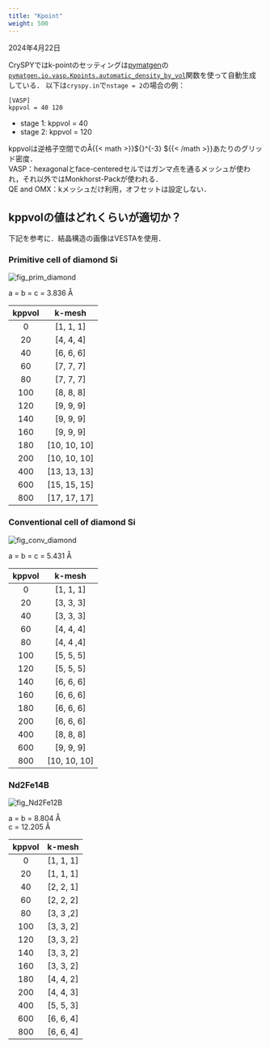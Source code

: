 ```yaml
---
title: "Kpoint"
weight: 500
---
```


2024年4月22日

CrySPYではk-pointのセッティングは[pymatgen](https://pymatgen.org)<i class="fas fa-external-link-alt"></i>の[`pymatgen.io.vasp.Kpoints.automatic_density_by_vol`](https://pymatgen.org/pymatgen.io.vasp.html)<i class="fas fa-external-link-alt"></i>関数を使って自動生成している．
以下は`cryspy.in`で`nstage = 2`の場合の例：

``` bash
[VASP]
kppvol = 40 120
```
- stage 1: kppvol = 40
- stage 2: kppvol = 120

kppvolは逆格子空間でのÅ{{< math >}}${}^{-3} ${{< /math >}}あたりのグリッド密度．  
VASP：hexagonalとface-centeredセルではガンマ点を通るメッシュが使われ，それ以外ではMonkhorst-Packが使われる．  
QE and OMX：kメッシュだけ利用，オフセットは設定しない．


## kppvolの値はどれくらいが適切か？

下記を参考に．結晶構造の画像はVESTAを使用．

### Primitive cell of diamond Si
![fig_prim_diamond](/images/kpoint/prim_diamond.png?width=10vw)

a = b = c = 3.836 Å

| kppvol | k-mesh  |
|:----:|:-----:|
| 0      | [1, 1, 1]   |
| 20     | [4, 4, 4]   |
| 40     | [6, 6, 6]   |
| 60     | [7, 7, 7]   |
| 80     | [7, 7, 7]   |
| 100    | [8, 8, 8]   |
| 120    | [9, 9, 9]   |
| 140    | [9, 9, 9]   |
| 160    | [9, 9, 9]   |
| 180    | [10, 10, 10]   |
| 200    | [10, 10, 10]   |
| 400    | [13, 13, 13]   |
| 600    | [15, 15, 15]   |
| 800    | [17, 17, 17]   |

### Conventional cell of diamond Si
![fig_conv_diamond](/images/kpoint/conv_diamond.png?width=10vw)

a = b = c = 5.431 Å

| kppvol | k-mesh  |
|:----:|:-----:|
| 0      | [1, 1, 1]   |
| 20     | [3, 3, 3]   |
| 40     | [3, 3, 3]   |
| 60     | [4, 4, 4]   |
| 80     | [4, 4 ,4]   |
| 100    | [5, 5, 5]   |
| 120    | [5, 5, 5]   |
| 140    | [6, 6, 6]   |
| 160    | [6, 6, 6]   |
| 180    | [6, 6, 6]   |
| 200    | [6, 6, 6]   |
| 400    | [8, 8, 8]   |
| 600    | [9, 9, 9]   |
| 800    | [10, 10, 10]   |

### Nd2Fe14B
![fig_Nd2Fe12B](/images/kpoint/Nd2Fe14B.png?width=10vw)

a = b = 8.804 Å  
c = 12.205 Å

| kppvol | k-mesh  |
|:----:|:-----:|
| 0      | [1, 1, 1]   |
| 20     | [1, 1, 1]   |
| 40     | [2, 2, 1]   |
| 60     | [2, 2, 2]   |
| 80     | [3, 3 ,2]   |
| 100    | [3, 3, 2]   |
| 120    | [3, 3, 2]   |
| 140    | [3, 3, 2]   |
| 160    | [3, 3, 2]   |
| 180    | [4, 4, 2]   |
| 200    | [4, 4, 3]   |
| 400    | [5, 5, 3]   |
| 600    | [6, 6, 4]   |
| 800    | [6, 6, 4]   |